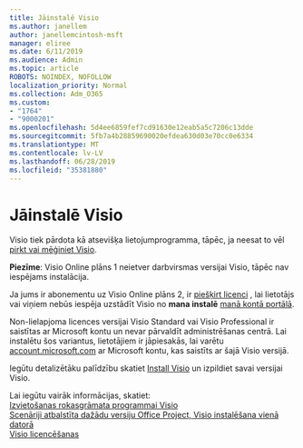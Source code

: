 ```yaml
---
title: Jāinstalē Visio
ms.author: janellem
author: janellemcintosh-msft
manager: eliree
ms.date: 6/11/2019
ms.audience: Admin
ms.topic: article
ROBOTS: NOINDEX, NOFOLLOW
localization_priority: Normal
ms.collection: Adm_O365
ms.custom:
- "1764"
- "9000201"
ms.openlocfilehash: 5d4ee6859fef7cd91630e12eab5a5c7206c13dde
ms.sourcegitcommit: 5fb7a4b28859690020efdea630d03e70cc0e6334
ms.translationtype: MT
ms.contentlocale: lv-LV
ms.lasthandoff: 06/28/2019
ms.locfileid: "35381880"
---
```

# <a name="install-visio"></a>Jāinstalē Visio

Visio tiek pārdota kā atsevišķa lietojumprogramma, tāpēc, ja neesat to vēl [pirkt vai mēģiniet Visio](https://products.office.com/visio). 

**Piezīme**: Visio Online plāns 1 neietver darbvirsmas versijai Visio, tāpēc nav iespējams instalācija.

Ja jums ir abonementu uz Visio Online plāns 2, ir [piešķirt licenci](https://docs.microsoft.com/office365/admin/subscriptions-and-billing/assign-licenses-to-users?wt.mc_id=OfficeAdm_ClientDIA_Alchemy1764) , lai lietotājs vai viņiem nebūs iespēja uzstādīt Visio no **mana instalē** [manā kontā portālā](https://portal.office.com/account#installs). 

Non-lielapjoma licences versijai Visio Standard vai Visio Professional ir saistītas ar Microsoft kontu un nevar pārvaldīt administrēšanas centrā. Lai instalētu šos variantus, lietotājiem ir jāpiesakās, lai varētu [account.microsoft.com](https://account.microsoft.com) ar Microsoft kontu, kas saistīts ar šajā Visio versijā.

Iegūtu detalizētāku palīdzību skatiet [Install Visio](https://support.office.com/article/f98f21e3-aa02-4827-9167-ddab5b025710?wt.mc_id=OfficeAdm_ClientDIA_Alchemy1764) un izpildiet savai versijai Visio.

Lai iegūtu vairāk informācijas, skatiet:<br>
[Izvietošanas rokasgrāmata programmai Visio](https://docs.microsoft.com/deployoffice/deployment-guide-for-visio)<br>
[Scenāriji atbalstīta dažādu versiju Office Project, Visio instalēšana vienā datorā](https://docs.microsoft.com/deployoffice/install-different-office-visio-and-project-versions-on-the-same-computer)<br>
[Visio licencēšanas](https://products.office.com/visio/microsoft-visio-volume-licensing-visio-for-multiple-users)